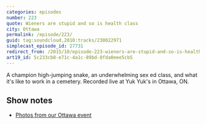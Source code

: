 ```yaml
---
categories: episodes
number: 223
quote: Wieners are stupid and so is health class
city: Ottawa
permalink: /episode/223/
guid: tag:soundcloud,2010:tracks/230022971
simplecast_episode_id: 27731
redirect_from: /2015/10/episode-223-wieners-are-stupid-and-so-is-health-class-ottawa/
art19_id: 5c233cb8-e71c-4a1c-89bd-8fda0eee5cb5
---
```


A champion high-jumping snake, an underwhelming sex ed class, and what it's like to work in a cemetery. Recorded live at Yuk Yuk's in Ottawa, ON.

## Show notes

- [Photos from our Ottawa event](https://www.facebook.com/media/set/?set=a.10153426050998600.1073741849.121054468599&type=3)

